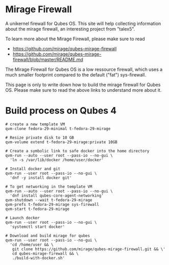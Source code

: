 Mirage Firewall
===============

A unikernel firewall for Qubes OS.
This site will help collecting information about the mirage firewall, an interesting project from "talex5".

To learn more about the Mirage Firewall, please make sure to read

- https://github.com/mirage/qubes-mirage-firewall
- https://github.com/mirage/qubes-mirage-firewall/blob/master/README.md

The Mirage Firewall for Qubes OS is a low ressource firewall, which uses a much smaller footprint
compared to the default ("fat") sys-firewall.

This page is only to write down how to build the mirage firewall for Qubes OS.
Please make sure to read the above links to understand more about it.

Build process on Qubes 4
========================
```
# create a new template VM
qvm-clone fedora-29-minimal t-fedora-29-mirage

# Resize private disk to 10 GB
qvm-volume extend t-fedora-29-mirage:private 10GB

# Create a symbolic link to safe docker into the home directory
qvm-run --auto --user root --pass-io --no-gui \
  'ln -s /var/lib/docker /home/user/docker'

# Install docker and git
qvm-run --user root --pass-io --no-gui \
  'dnf -y install docker git'

# To get networking in the template VM
qvm-run --auto --user root --pass-io --no-gui \
  'dnf install qubes-core-agent-networking'
qvm-shutdown --wait t-fedora-29-mirage
qvm-prefs t-fedora-29-mirage sys-firewall
qvm-start t-fedora-29-mirage

# Launch docker
qvm-run --user root --pass-io --no-gui \
  'systemctl start docker'

# Download and build mirage for qubes
qvm-run --user root --pass-io --no-gui \
  'cd /home/user && \
   git clone https://github.com/mirage/qubes-mirage-firewall.git && \'
   cd qubes-mirage-firewall && \
   ./build-with-docker.sh'
